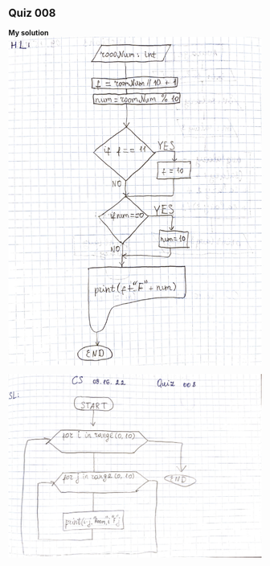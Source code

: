 ## Quiz 008

**My solution**
![](https://raw.githubusercontent.com/2024sabuhiabbasov/Unit-1/main/Quizzes/Images/Quiz%20008%20-%201.JPG)

![](https://raw.githubusercontent.com/2024sabuhiabbasov/Unit-1/main/Quizzes/Images/Quiz%20008%20-%202.JPG)
